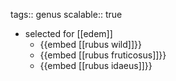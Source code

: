 tags:: genus
scalable:: true

- selected for [[edem]]
	- {{embed [[rubus wild]]}}
	- {{embed [[rubus fruticosus]]}}
	- {{embed [[rubus idaeus]]}}